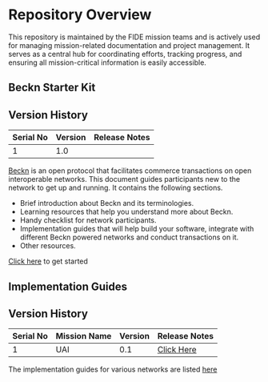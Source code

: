 # Repository Overview

This repository is maintained by the FIDE mission teams and is actively used for managing mission-related documentation and project management. It serves as a central hub for coordinating efforts, tracking progress, and ensuring all mission-critical information is easily accessible.

## Beckn Starter Kit

## Version History

| Serial No     | Version  | Release Notes  |
|---------------|----------|----------------|
| 1             | 1.0      |                |

[Beckn](https://github.com/beckn) is an open protocol that facilitates commerce transactions on open interoperable networks. This document guides participants new to the network to get up and running. It contains the following sections.

- Brief introduction about Beckn and its terminologies.
- Learning resources that help you understand more about Beckn.
- Handy checklist for network participants.
- Implementation guides that will help build your software, integrate with different Beckn powered networks and conduct transactions on it.
- Other resources.

[Click here](./docs/starter_kit/starter_kit.md) to get started


## Implementation Guides

## Version History

| Serial No     | Mission Name | Version  | Release Notes  |
|---------------|--------------|----------|----------------|
| 1             | UAI          |0.1       |[Click Here](https://github.com/beckn/missions/blob/Ragav-UAI-Implementation-Guide-Branch/UAI/Release%20Notes/UAI%20Release%20Notes.md)

The implementation guides for various networks are listed [here](./docs/starter_kit/implementation_guides.md)

